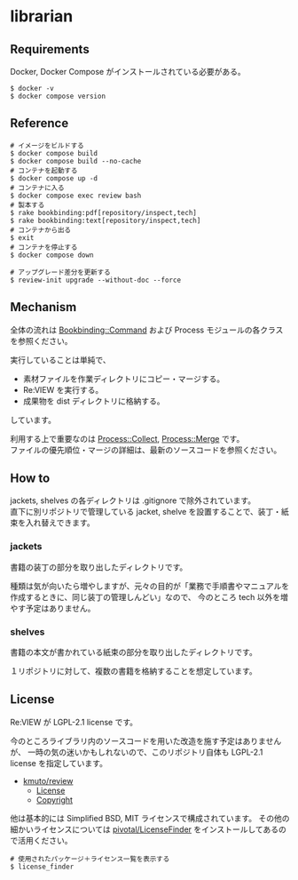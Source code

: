 # librarian


## Requirements

Docker, Docker Compose がインストールされている必要がある。

```shell
$ docker -v
$ docker compose version
```


## Reference

```shell
# イメージをビルドする
$ docker compose build
$ docker compose build --no-cache
# コンテナを起動する
$ docker compose up -d
# コンテナに入る
$ docker compose exec review bash
# 製本する
$ rake bookbinding:pdf[repository/inspect,tech]
$ rake bookbinding:text[repository/inspect,tech]
# コンテナから出る
$ exit
# コンテナを停止する
$ docker compose down
```

```shell
# アップグレード差分を更新する
$ review-init upgrade --without-doc --force
```


## Mechanism

全体の流れは [Bookbinding::Command](./lib/bookbinding/command.rb) および Process モジュールの各クラスを参照ください。

実行していることは単純で、
- 素材ファイルを作業ディレクトリにコピー・マージする。
- Re:VIEW を実行する。
- 成果物を dist ディレクトリに格納する。

しています。

利用する上で重要なのは [Process::Collect](./lib/bookbinding/process/collect.rb), [Process::Merge](./lib/bookbinding/process/merge.rb) です。  
ファイルの優先順位・マージの詳細は、最新のソースコードを参照ください。


## How to

jackets, shelves の各ディレクトリは .gitignore で除外されています。  
直下に別リポジトリで管理している jacket, shelve を設置することで、装丁・紙束を入れ替えできます。

### jackets

書籍の装丁の部分を取り出したディレクトリです。

種類は気が向いたら増やしますが、元々の目的が「業務で手順書やマニュアルを作成するときに、同じ装丁の管理しんどい」なので、
今のところ tech 以外を増やす予定はありません。

### shelves

書籍の本文が書かれている紙束の部分を取り出したディレクトリです。

１リポジトリに対して、複数の書籍を格納することを想定しています。


## License

Re:VIEW が LGPL-2.1 license です。

今のところライブラリ内のソースコードを用いた改造を施す予定はありませんが、
一時の気の迷いかもしれないので、このリポジトリ自体も LGPL-2.1 license を指定しています。

- [kmuto/review](https://github.com/kmuto/review)
  - [License](https://github.com/kmuto/review?tab=readme-ov-file#license)
  - [Copyright](https://github.com/kmuto/review?tab=readme-ov-file#copyright)

他は基本的には Simplified BSD, MIT ライセンスで構成されています。
その他の細かいライセンスについては [pivotal/LicenseFinder](https://github.com/pivotal/LicenseFinder) をインストールしてあるので活用ください。

```shell
# 使用されたパッケージ＋ライセンス一覧を表示する
$ license_finder
```
